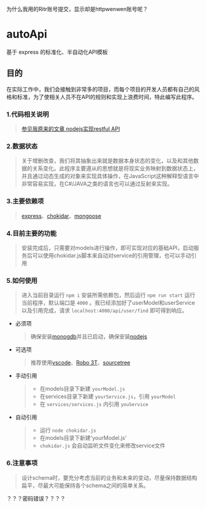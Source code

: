 为什么我用的Ritr账号提交，显示却是httpwenwen账号呢？
# autoApi
基于 express 的标准化、半自动化API模板
## 目的
在实际工作中，我们会接触到非常多的项目，而每个项目的开发人员都有自己的风格和标准，为了使相关人员不在API的规则和实现上浪费时间，特此编写此程序。

### 1.代码相关说明
>[参见我原来的文章 nodejs实现restful API][1]
### 2.数据状态
>关于增删改查，我们将其抽象出来就是数据本身状态的变化，以及和其他数据的关系变化。此程序主要遵从的思想就是将现实业务映射到数据状态上，并且通过动态生成的对象来实现具体操作，在JavaScript这种解释型语言中非常容易实现，在C#/JAVA之类的语言也可以通过反射来实现。
### 3.主要依赖项
>[express][2]、[chokidar][3]、[mongoose][4]
### 4.目前主要的功能
>安装完成后，只需要对models进行操作，即可实现对应的基础API，启动服务后可以使用chokidar.js脚本来自动对service的引用管理，也可以手动引用
### 5.如何使用
> 进入当前目录运行 `npm i` 安装所需依赖包，然后运行 `npm run start` 运行当前程序，默认端口是 `4000` 。我已经添加好了userModel和userService以及引用完成，请求 `localhost:4000/api/user/find` 即可得到响应。

- 必须项
  >确保安装[monogdb][5]并且已启动，确保安装[nodejs][6]

- 可选项
  >推荐使用[vscode][7]、[Robo 3T][8]、[sourcetree][9]

- 手动引用
  >- 在models目录下新建 `yourModel.js`
  >- 在services目录下新建 `yourService.js`，引用 `yourModel`
  >- 在 `services/services.js` 内引用 `youService`

- 自动引用
  >- 运行 `node chokidar.js`
  >- 在models目录下新建'yourModel.js'
  >- `chokidar.js` 会自动监听文件变化来修改service文件
### 6.注意事项
>设计schema时，要充分考虑当前的业务和未来的变动，尽量保持数据结构扁平，尽最大可能保持各个schema之间的简单关系。

？？？密码错误？？？？


  [1]: https://segmentfault.com/a/1190000010433698
  [2]: https://www.npmjs.com/package/express
  [3]: https://www.npmjs.com/package/chokidar
  [4]: http://mongoosejs.com/
  [5]: https://www.mongodb.com/
  [6]: http://nodejs.cn/
  [7]: https://code.visualstudio.com/
  [8]: https://robomongo.org/
  [9]: https://www.sourcetreeapp.com/